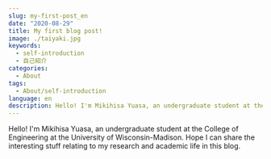 ```yaml
---
slug: my-first-post_en
date: "2020-08-29"
title: My first blog post!
image: ./taiyaki.jpg
keywords:
  - self-introduction
  - 自己紹介
categories:
  - About
tags:
  - About/self-introduction
language: en
description: Hello! I'm Mikihisa Yuasa, an undergraduate student at the College of Engineering at the University of Wisconsin-Madison. Hope I can share the interesting stuff relating to my research and academic life in this blog.
---
```


Hello! I'm Mikihisa Yuasa, an undergraduate student at the College of Engineering at the University of Wisconsin-Madison. Hope I can share the interesting stuff relating to my research and academic life in this blog.
